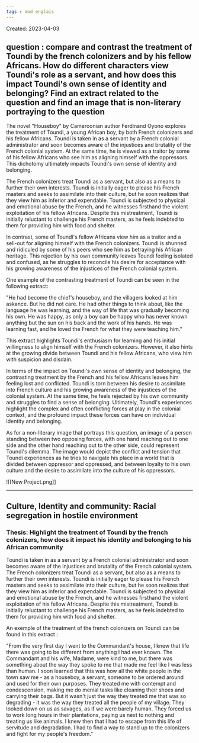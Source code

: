 ```yaml
---
tags : mod englais
---
```

Created: 2023-04-03

## **question : compare and contrast the treatment of Toundi by the french colonizers and by his fellow Africans. How do different characters view Toundi's role as a servant, and how does this impact Toundi's own sense of identity and belonging? Find an extract related to the question and find an image that is non-literary portraying to the question**



The novel "Houseboy" by Cameroonian author Ferdinand Oyono explores the treatment of Toundi, a young African boy, by both French colonizers and his fellow Africans. Toundi is taken in as a servant by a French colonial administrator and soon becomes aware of the injustices and brutality of the French colonial system. At the same time, he is viewed as a traitor by some of his fellow Africans who see him as aligning himself with the oppressors. This dichotomy ultimately impacts Toundi's own sense of identity and belonging.

The French colonizers treat Toundi as a servant, but also as a means to further their own interests. Toundi is initially eager to please his French masters and seeks to assimilate into their culture, but he soon realizes that they view him as inferior and expendable. Toundi is subjected to physical and emotional abuse by the French, and he witnesses firsthand the violent exploitation of his fellow Africans. Despite this mistreatment, Toundi is initially reluctant to challenge his French masters, as he feels indebted to them for providing him with food and shelter.

In contrast, some of Toundi's fellow Africans view him as a traitor and a sell-out for aligning himself with the French colonizers. Toundi is shunned and ridiculed by some of his peers who see him as betraying his African heritage. This rejection by his own community leaves Toundi feeling isolated and confused, as he struggles to reconcile his desire for acceptance with his growing awareness of the injustices of the French colonial system.

One example of the contrasting treatment of Toundi can be seen in the following extract:

"He had become the chief's houseboy, and the villagers looked at him askance. But he did not care. He had other things to think about, like the language he was learning, and the way of life that was gradually becoming his own. He was happy, as only a boy can be happy who has never known anything but the sun on his back and the work of his hands. He was learning fast, and he loved the French for what they were teaching him."

This extract highlights Toundi's enthusiasm for learning and his initial willingness to align himself with the French colonizers. However, it also hints at the growing divide between Toundi and his fellow Africans, who view him with suspicion and disdain.

In terms of the impact on Toundi's own sense of identity and belonging, the contrasting treatment by the French and his fellow Africans leaves him feeling lost and conflicted. Toundi is torn between his desire to assimilate into French culture and his growing awareness of the injustices of the colonial system. At the same time, he feels rejected by his own community and struggles to find a sense of belonging. Ultimately, Toundi's experiences highlight the complex and often conflicting forces at play in the colonial context, and the profound impact these forces can have on individual identity and belonging.

As for a non-literary image that portrays this question, an image of a person standing between two opposing forces, with one hand reaching out to one side and the other hand reaching out to the other side, could represent Toundi's dilemma. The image would depict the conflict and tension that Toundi experiences as he tries to navigate his place in a world that is divided between oppressor and oppressed, and between loyalty to his own culture and the desire to assimilate into the culture of his oppressors.


![[New Project.png]]



------



## Culture, Identity and community: Racial segregation in hostile environment

### **Thesis**: Highlight the treatment of Toundi by the french colonizers, how does it impact his identity and belonging to his African community

 Toundi is taken in as a servant by a French colonial administrator and soon becomes aware of the injustices and brutality of the French colonial system. The French colonizers treat Toundi as a servant, but also as a means to further their own interests. Toundi is initially eager to please his French masters and seeks to assimilate into their culture, but he soon realizes that they view him as inferior and expendable. Toundi is subjected to physical and emotional abuse by the French, and he witnesses firsthand the violent exploitation of his fellow Africans. Despite this mistreatment, Toundi is initially reluctant to challenge his French masters, as he feels indebted to them for providing him with food and shelter.

An exemple of the treatment of the french colonizers on Toundi can be found in this extract :

"From the very first day I went to the Commandant's house, I knew that life there was going to be different from anything I had ever known. The Commandant and his wife, Madame, were kind to me, but there was something about the way they spoke to me that made me feel like I was less than human.
I soon learned that this was how all the white people in the town saw me - as a houseboy, a servant, someone to be ordered around and used for their own purposes. They treated me with contempt and condescension, making me do menial tasks like cleaning their shoes and carrying their bags.
But it wasn't just the way they treated me that was so degrading - it was the way they treated all the people of my village. They looked down on us as savages, as if we were barely human. They forced us to work long hours in their plantations, paying us next to nothing and treating us like animals.
I knew then that I had to escape from this life of servitude and degradation. I had to find a way to stand up to the colonizers and fight for my people's freedom."

